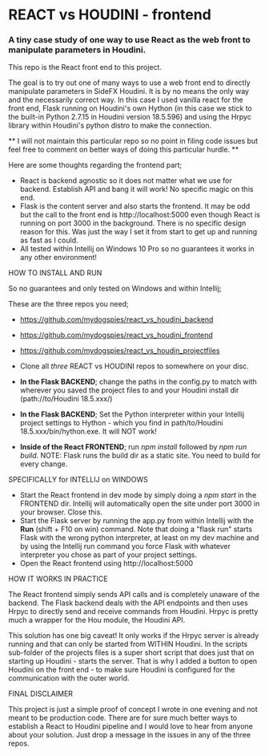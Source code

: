 # REACT vs HOUDINI - frontend

### A tiny case study of one way to use React as the web front to manipulate parameters in Houdini.

This repo is the React front end to this project. 

The goal is to try out one of many ways to use a web front end to directly manipulate parameters in SideFX Houdini. It is by no means the only way and the necessarily correct way. In this case I used vanilla react for the front end, Flask running on Houdini's own Hython (in this case we stick to the built-in Python 2.7.15 in Houdini version 18.5.596) and using the Hrpyc library within Houdini's python distro to make the connection.

** I will not maintain this particular repo so no point in filing code issues but feel free to comment on better ways of doing this particular hurdle. **

Here are some thoughts regarding the frontend part;
* React is backend agnostic so it does not matter what we use for backend. Establish API and bang it will work! No specific magic on this end.
* Flask is the content server and also starts the frontend. It may be odd but  the call to the front end is http://localhost:5000 even though React is running on port 3000 in the background. There is no specific design reason for this. Was just the way I set it from start to get up and running as fast as I could.
* All tested within Intellij on Windows 10 Pro so no guarantees it works in any other environment!

HOW TO INSTALL AND RUN

So no guarantees and only tested on Windows and within Intellij;

These are the three repos you need;
* https://github.com/mydogspies/react_vs_houdini_backend
* https://github.com/mydogspies/react_vs_houdini_frontend
* https://github.com/mydogspies/react_vs_houdin_projectfiles

* Clone all *three* REACT vs HOUDINI repos to somewhere on your disc.
* **In the Flask BACKEND**; change the paths in the config.py to match with wherever you saved the project files to and your Houdini install dir (path://to/Houdini 18.5.xxx/)
* **In the Flask BACKEND**; Set the Python interpreter within your Intellij project settings to Hython - which you find in path/to/Houdini 18.5.xxx/bin/hython.exe. It will NOT work!
* **Inside of the React FRONTEND**; run *npm install* followed by *npm run build*. NOTE: Flask runs the build dir as a static site. You need to build for every change.

SPECIFICALLY for INTELLIJ on WINDOWS

* Start the React frontend in dev mode by simply doing a *npm start* in the FRONTEND dir. Intellij will automatically open the site under port 3000 in your browser. Close this.
* Start the Flask server by running the app.py from within Intellij with the **Run** (shift + F10 on win) command. Note that doing a "flask run" starts Flask with the wrong python interpreter, at least on my dev machine and by using the Intellij run command you force Flask with whatever interpreter you chose as part of your project settings.
* Open the React frontend using http://localhost:5000

HOW IT WORKS IN PRACTICE

The React frontend simply sends API calls and is completely unaware of the backend. The Flask backend deals with the API endpoints and then uses Hrpyc to directly send and receive commands from Houdini. Hrpyc is pretty much a wrapper for the Hou module, the Houdini API.

This solution has one big caveat! It only works if the Hrpyc server is already running and that can only be started from WITHIN Houdini. In the scripts sub-folder of the projects files is a super short script that does just that on starting up Houdini - starts the server. That is why I added a button to open Houdini on the front end - to make sure Houdini is configured for the communication with the outer world.

FINAL DISCLAIMER

This project is just a simple proof of concept I wrote in one evening and not meant to be production code. There are for sure much better ways to establish a React to Houdini pipeline and I would love to hear from anyone about your solution. Just drop a message in the issues in any of the three repos. 
